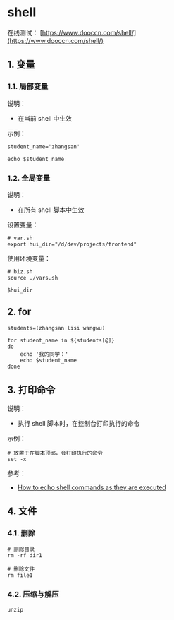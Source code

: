# shell

在线测试： [https://www.dooccn.com/shell/](https://www.dooccn.com/shell/)

## 1. 变量

### 1.1. 局部变量

说明：

* 在当前 shell 中生效

示例：

```shell
student_name='zhangsan'

echo $student_name
```


### 1.2. 全局变量

说明：

* 在所有 shell 脚本中生效

设置变量：

```shell
# var.sh
export hui_dir="/d/dev/projects/frontend"
```

使用环境变量：

```shell
# biz.sh
source ./vars.sh

$hui_dir
```

## 2. for

```shell
students=(zhangsan lisi wangwu)

for student_name in ${students[@]}
do
    echo '我的同学：'
    echo $student_name
done
```

## 3. 打印命令

说明： 

* 执行 shell 脚本时，在控制台打印执行的命令

示例：

```shell
# 放置于在脚本顶部，会打印执行的命令
set -x
```

参考：

* [How to echo shell commands as they are executed](https://stackoverflow.com/questions/2853803/how-to-echo-shell-commands-as-they-are-executed)

## 4. 文件

### 4.1. 删除

```shell
# 删除目录
rm -rf dir1

# 删除文件
rm file1
```

### 4.2. 压缩与解压

```shell
unzip 
```